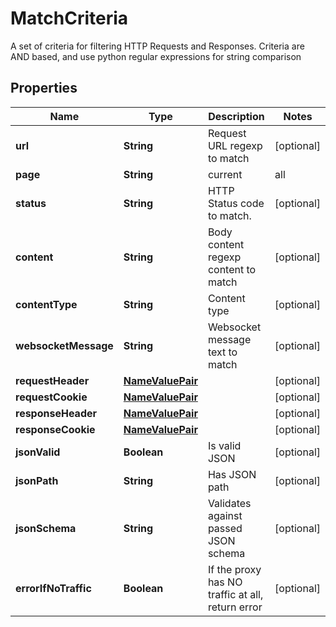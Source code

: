 

# MatchCriteria

A set of criteria for filtering HTTP Requests and Responses.                          Criteria are AND based, and use python regular expressions for string comparison

## Properties

| Name | Type | Description | Notes |
|------------ | ------------- | ------------- | -------------|
|**url** | **String** | Request URL regexp to match |  [optional] |
|**page** | **String** | current|all |  [optional] |
|**status** | **String** | HTTP Status code to match. |  [optional] |
|**content** | **String** | Body content regexp content to match |  [optional] |
|**contentType** | **String** | Content type |  [optional] |
|**websocketMessage** | **String** | Websocket message text to match |  [optional] |
|**requestHeader** | [**NameValuePair**](NameValuePair.md) |  |  [optional] |
|**requestCookie** | [**NameValuePair**](NameValuePair.md) |  |  [optional] |
|**responseHeader** | [**NameValuePair**](NameValuePair.md) |  |  [optional] |
|**responseCookie** | [**NameValuePair**](NameValuePair.md) |  |  [optional] |
|**jsonValid** | **Boolean** | Is valid JSON |  [optional] |
|**jsonPath** | **String** | Has JSON path |  [optional] |
|**jsonSchema** | **String** | Validates against passed JSON schema |  [optional] |
|**errorIfNoTraffic** | **Boolean** | If the proxy has NO traffic at all, return error |  [optional] |




